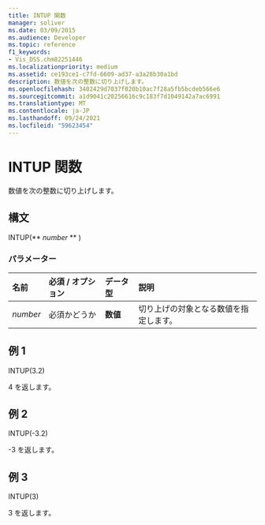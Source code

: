 ```yaml
---
title: INTUP 関数
manager: soliver
ms.date: 03/09/2015
ms.audience: Developer
ms.topic: reference
f1_keywords:
- Vis_DSS.chm82251446
ms.localizationpriority: medium
ms.assetid: ce193ce1-c7fd-6609-ad37-a3a28b30a1bd
description: 数値を次の整数に切り上げします。
ms.openlocfilehash: 3402429d7037f020b10ac7f28a5fb5bcdeb566e6
ms.sourcegitcommit: a1d9041c20256616c9c183f7d1049142a7ac6991
ms.translationtype: MT
ms.contentlocale: ja-JP
ms.lasthandoff: 09/24/2021
ms.locfileid: "59623454"
---
```

# <a name="intup-function"></a>INTUP 関数

数値を次の整数に切り上げします。
  
## <a name="syntax"></a>構文

INTUP(** *number* ** ) 
  
### <a name="parameters"></a>パラメーター

|**名前**|**必須 / オプション**|**データ型**|**説明**|
|:-----|:-----|:-----|:-----|
| _number_ <br/> |必須かどうか  <br/> |**数値** <br/> |切り上げの対象となる数値を指定します。  <br/> |
   
## <a name="example-1"></a>例 1

INTUP(3.2)
  
4 を返します。
  
## <a name="example-2"></a>例 2

INTUP(-3.2)
  
-3 を返します。
  
## <a name="example-3"></a>例 3

INTUP(3)
  
3 を返します。
  

